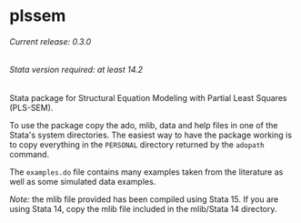 # plssem
###### Current release: 0.3.0
###### Stata version required: at least 14.2
Stata package for Structural Equation Modeling with Partial Least Squares (PLS-SEM).

To use the package copy the ado, mlib, data and help files in one of the Stata's system directories. The easiest way to have the package working is to copy everything in the `PERSONAL` directory returned by the `adopath` command.

The `examples.do` file contains many examples taken from the literature as well as some simulated data examples.

*Note:* the mlib file provided has been compiled using Stata 15. If you are using Stata 14, copy the mlib file included in the mlib/Stata 14 directory.